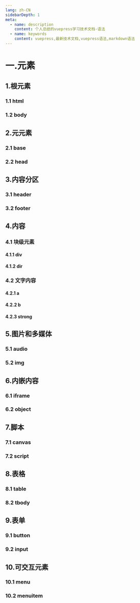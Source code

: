 ```yaml
---
lang: zh-CN
sidebarDepth: 1
meta:
  - name: description
    content: 个人总结的vuepress学习技术文档-语法
  - name: keywords
    content: vuepress,最新技术文档,vuepress语法,markdown语法
---
```


# 一.元素

## 1.根元素

### 1.1 html

### 1.2 body

## 2.元元素

### 2.1 base

### 2.2 head

## 3.内容分区

### 3.1 header

### 3.2 footer

## 4.内容

### 4.1 块级元素

#### 4.1.1 div

#### 4.1.2 dir

### 4.2 文字内容

#### 4.2.1 a

#### 4.2.2 b

#### 4.2.3 strong

## 5.图片和多媒体

### 5.1 audio

### 5.2 img

## 6.内嵌内容

### 6.1 iframe

### 6.2 object

## 7.脚本

### 7.1 canvas

### 7.2 script

## 8.表格

### 8.1 table

### 8.2 tbody

## 9.表单

### 9.1 button

### 9.2 input

## 10.可交互元素

### 10.1 menu

### 10.2 menuitem
